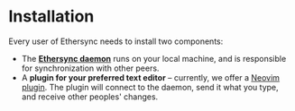# Installation

Every user of Ethersync needs to install two components:

- The [**Ethersync daemon**](daemon.md) runs on your local machine, and is responsible for synchronization with other peers.
- A **plugin for your preferred text editor** – currently, we offer a [Neovim plugin](neovim.md). The plugin will connect to the daemon, send it what you type, and receive other peoples' changes.
